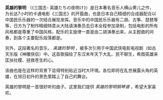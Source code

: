 

**英雄的黎明** （《三国志-
英雄たちの夜明け》）是日本著名音乐人横山菁儿之作，为长达7小时的卡通电影《三国志》的开篇曲，也是日本自己精细的合成器配合以中国民乐乐器的一次结合展现发挥。音乐中的中国民乐乐器有二胡、古筝、琵琶等等，日方为了制作精细特意从大陆请演奏员去日本全程参加录制，包括电影的所有风格都是尊重了中国风格，配乐的主旋律一直是由二胡演奏出来，从主题曲的间奏，到各个主要配乐段落都是。

  
另外，这段著名的音乐， _英雄的黎明_
，被多次引用于中国武侠电影电视剧（如古天乐版《神雕侠侣）中。这首歌描绘了东汉末年天下大乱、民不聊生，希图英雄来匡扶社稷、拯救苍生的心。

  
该曲也是在这样的背景下显得特别贴近当时大环境。各位即将在乱世展露头角的英雄，在旭日初升的景色里踏上了自己的舞台。

  
英雄的黎明是一首很好听的曲子。这里我们提供 _英雄的黎明钢琴谱_ ，希望大家喜欢。


